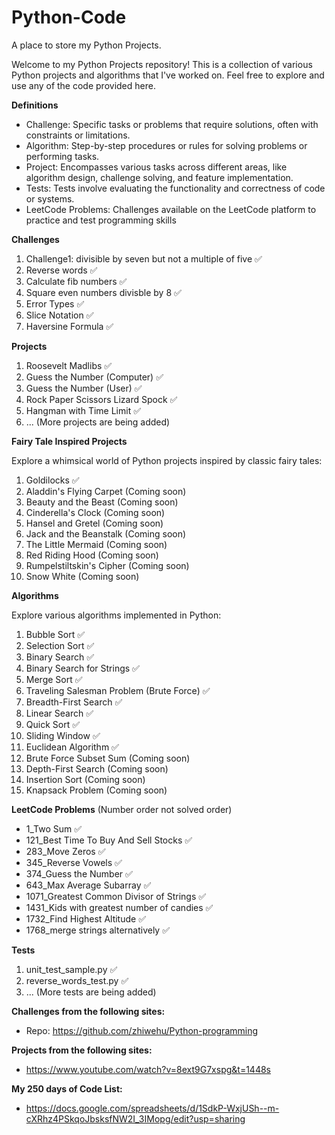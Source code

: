 # Python-Code

A place to store my Python Projects.

Welcome to my Python Projects repository! This is a collection of various Python projects and algorithms that I've worked on. 
Feel free to explore and use any of the code provided here.

**Definitions**

* Challenge: Specific tasks or problems that require solutions, often with constraints or limitations.
* Algorithm: Step-by-step procedures or rules for solving problems or performing tasks.
* Project: Encompasses various tasks across different areas, like algorithm design, challenge solving, and feature implementation.
* Tests: Tests involve evaluating the functionality and correctness of code or systems.
* LeetCode Problems: Challenges available on the LeetCode platform to practice and test programming skills

**Challenges**

1. Challenge1: divisible by seven but not a multiple of five ✅
2. Reverse words ✅
3. Calculate fib numbers ✅
4. Square even numbers divisble by 8 ✅
5. Error Types ✅
6. Slice Notation ✅
7. Haversine Formula ✅

**Projects**

1. Roosevelt Madlibs ✅
2. Guess the Number (Computer) ✅
3. Guess the Number (User) ✅
4. Rock Paper Scissors Lizard Spock ✅
5. Hangman with Time Limit ✅
6. ... (More projects are being added) 


**Fairy Tale Inspired Projects**

Explore a whimsical world of Python projects inspired by classic fairy tales:

1. Goldilocks ✅
2. Aladdin's Flying Carpet (Coming soon)
3. Beauty and the Beast (Coming soon)
4. Cinderella's Clock (Coming soon)
5. Hansel and Gretel (Coming soon)
6. Jack and the Beanstalk (Coming soon)
7. The Little Mermaid (Coming soon)
8. Red Riding Hood (Coming soon)
9. Rumpelstiltskin's Cipher (Coming soon)
10. Snow White (Coming soon)


**Algorithms**

Explore various algorithms implemented in Python:

1. Bubble Sort ✅
2. Selection Sort ✅
3. Binary Search ✅
4. Binary Search for Strings ✅
5. Merge Sort ✅
6. Traveling Salesman Problem (Brute Force) ✅
7. Breadth-First Search ✅
8. Linear Search ✅
9. Quick Sort ✅
10. Sliding Window ✅
11. Euclidean Algorithm ✅
12. Brute Force Subset Sum (Coming soon)
13. Depth-First Search (Coming soon)
14. Insertion Sort (Coming soon)
15. Knapsack Problem (Coming soon)

**LeetCode Problems** (Number order not solved order)

* 1_Two Sum ✅
* 121_Best Time To Buy And Sell Stocks ✅
* 283_Move Zeros ✅
* 345_Reverse Vowels ✅
* 374_Guess the Number ✅
* 643_Max Average Subarray ✅
* 1071_Greatest Common Divisor of Strings ✅
* 1431_Kids with greatest number of candies ✅
* 1732_Find Highest Altitude ✅
* 1768_merge strings alternatively ✅

**Tests**

1. unit_test_sample.py ✅
2. reverse_words_test.py ✅
3. ... (More tests are being added)

**Challenges from the following sites:**

- Repo: https://github.com/zhiwehu/Python-programming 


**Projects from the following sites:**

- https://www.youtube.com/watch?v=8ext9G7xspg&t=1448s


**My 250 days of Code List:**
- https://docs.google.com/spreadsheets/d/1SdkP-WxjUSh--m-cXRhz4PSkqoJbsksfNW2I_3IMopg/edit?usp=sharing
